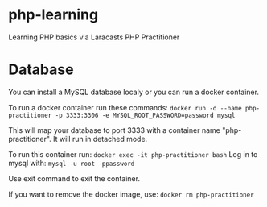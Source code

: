 # php-learning
Learning PHP basics via Laracasts PHP Practitioner

# Database
You can install a MySQL database localy or you can run a docker container.

To run a docker container run these commands:
```docker run -d --name php-practitioner -p 3333:3306 -e MYSQL_ROOT_PASSWORD=password mysql```

This will map your database to port 3333 with a container name "php-practitioner". It will run in detached mode.

To run this container run:
```docker exec -it php-practitioner bash```
Log in to mysql with:
```mysql -u root -ppassword```

Use exit command to exit the container.

If you want to remove the docker image, use:
```docker rm php-practitioner```